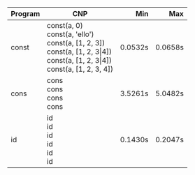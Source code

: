 Program | CNP | Min | Max
--- | --- | ---: | ---:
const | const(a, 0)<br/>const(a, 'ello')<br/>const(a, [1, 2, 3])<br/>const(a, [1, 2, 3\|4])<br/>const(a, [1, 2, 3\|4])<br/>const(a, [1, 2, 3, 4]) | 0.0532s | 0.0658s
cons | cons<br/>cons<br/>cons<br/>cons | 3.5261s | 5.0482s
id | id<br/>id<br/>id<br/>id<br/>id<br/>id | 0.1430s | 0.2047s
